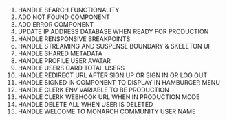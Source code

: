 1. HANDLE SEARCH FUNCTIONALITY
2. ADD NOT FOUND COMPONENT
3. ADD ERROR COMPONENT
4. UPDATE IP ADDRESS DATABASE WHEN READY FOR PRODUCTION
5. HANDLE RENSPONSIVE BREAKPOINTS
6. HANDLE STREAMING AND SUSPENSE BOUNDARY & SKELETON UI
7. HANDLE SHARED METADATA
8. HANDLE PROFILE USER AVATAR
9. HANDLE USERS CARD TOTAL USERS
10. HANDLE REDIRECT URL AFTER SIGN UP OR SIGN IN OR LOG OUT
11. HANDLE SIGNED IN COMPONENT TO DISPLAY IN HAMBURGER MENU
12. HANDLE CLERK ENV VARIABLE TO BE PRODUCTION
13. HANDLE CLERK WEBHOOK URL WHEN IN PRODUCTION MODE
14. HANDLE DELETE ALL WHEN USER IS DELETED
15. HANDLE WELCOME TO MONARCH COMMUNITY USER NAME
